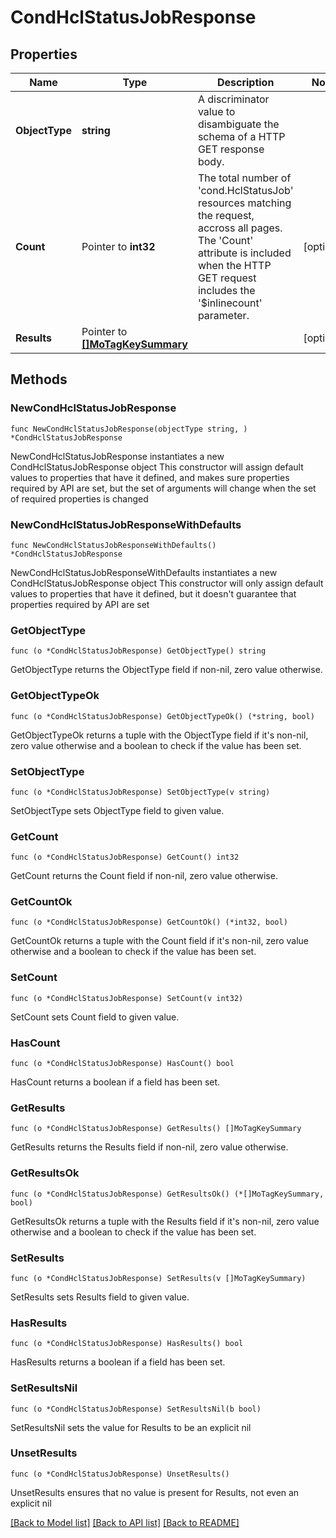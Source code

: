 # CondHclStatusJobResponse

## Properties

Name | Type | Description | Notes
------------ | ------------- | ------------- | -------------
**ObjectType** | **string** | A discriminator value to disambiguate the schema of a HTTP GET response body. | 
**Count** | Pointer to **int32** | The total number of &#39;cond.HclStatusJob&#39; resources matching the request, accross all pages. The &#39;Count&#39; attribute is included when the HTTP GET request includes the &#39;$inlinecount&#39; parameter. | [optional] 
**Results** | Pointer to [**[]MoTagKeySummary**](MoTagKeySummary.md) |  | [optional] 

## Methods

### NewCondHclStatusJobResponse

`func NewCondHclStatusJobResponse(objectType string, ) *CondHclStatusJobResponse`

NewCondHclStatusJobResponse instantiates a new CondHclStatusJobResponse object
This constructor will assign default values to properties that have it defined,
and makes sure properties required by API are set, but the set of arguments
will change when the set of required properties is changed

### NewCondHclStatusJobResponseWithDefaults

`func NewCondHclStatusJobResponseWithDefaults() *CondHclStatusJobResponse`

NewCondHclStatusJobResponseWithDefaults instantiates a new CondHclStatusJobResponse object
This constructor will only assign default values to properties that have it defined,
but it doesn't guarantee that properties required by API are set

### GetObjectType

`func (o *CondHclStatusJobResponse) GetObjectType() string`

GetObjectType returns the ObjectType field if non-nil, zero value otherwise.

### GetObjectTypeOk

`func (o *CondHclStatusJobResponse) GetObjectTypeOk() (*string, bool)`

GetObjectTypeOk returns a tuple with the ObjectType field if it's non-nil, zero value otherwise
and a boolean to check if the value has been set.

### SetObjectType

`func (o *CondHclStatusJobResponse) SetObjectType(v string)`

SetObjectType sets ObjectType field to given value.


### GetCount

`func (o *CondHclStatusJobResponse) GetCount() int32`

GetCount returns the Count field if non-nil, zero value otherwise.

### GetCountOk

`func (o *CondHclStatusJobResponse) GetCountOk() (*int32, bool)`

GetCountOk returns a tuple with the Count field if it's non-nil, zero value otherwise
and a boolean to check if the value has been set.

### SetCount

`func (o *CondHclStatusJobResponse) SetCount(v int32)`

SetCount sets Count field to given value.

### HasCount

`func (o *CondHclStatusJobResponse) HasCount() bool`

HasCount returns a boolean if a field has been set.

### GetResults

`func (o *CondHclStatusJobResponse) GetResults() []MoTagKeySummary`

GetResults returns the Results field if non-nil, zero value otherwise.

### GetResultsOk

`func (o *CondHclStatusJobResponse) GetResultsOk() (*[]MoTagKeySummary, bool)`

GetResultsOk returns a tuple with the Results field if it's non-nil, zero value otherwise
and a boolean to check if the value has been set.

### SetResults

`func (o *CondHclStatusJobResponse) SetResults(v []MoTagKeySummary)`

SetResults sets Results field to given value.

### HasResults

`func (o *CondHclStatusJobResponse) HasResults() bool`

HasResults returns a boolean if a field has been set.

### SetResultsNil

`func (o *CondHclStatusJobResponse) SetResultsNil(b bool)`

 SetResultsNil sets the value for Results to be an explicit nil

### UnsetResults
`func (o *CondHclStatusJobResponse) UnsetResults()`

UnsetResults ensures that no value is present for Results, not even an explicit nil

[[Back to Model list]](../README.md#documentation-for-models) [[Back to API list]](../README.md#documentation-for-api-endpoints) [[Back to README]](../README.md)


